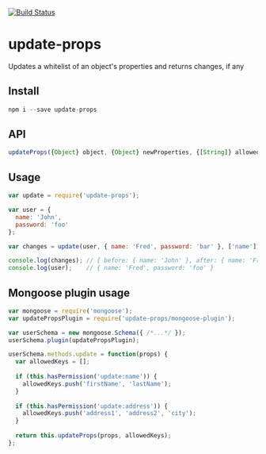 [![Build Status](https://travis-ci.org/powmedia/update-props.svg)](https://travis-ci.org/powmedia/update-props)

# update-props
Updates a whitelist of an object's properties and returns changes, if any

## Install
```javascript
npm i --save update-props
```

## API
```javascript
updateProps({Object} object, {Object} newProperties, {[String]} allowedKeys);
```

## Usage
```javascript
var update = require('update-props');

var user = {
  name: 'John',
  password: 'foo'
};

var changes = update(user, { name: 'Fred', password: 'bar' }, ['name']);

console.log(changes); // { before: { name: 'John' }, after: { name: 'Fred' } }
console.log(user);    // { name: 'Fred', password: 'foo' }
```

## Mongoose plugin usage
```javascript
var mongoose = require('mongoose');
var updatePropsPlugin = require('update-props/mongoose-plugin');

var userSchema = new mongoose.Schema({ /*...*/ });
userSchema.plugin(updatePropsPlugin);

userSchema.methods.update = function(props) {
  var allowedKeys = [];
  
  if (this.hasPermission('update:name')) {
    allowedKeys.push('firstName', 'lastName');
  }
  
  if (this.hasPermission('update:address')) {
    allowedKeys.push('address1', 'address2', 'city');
  }
  
  return this.updateProps(props, allowedKeys);
};
```
